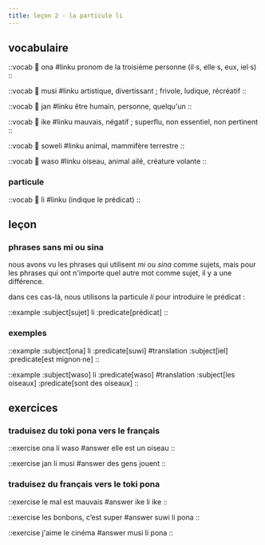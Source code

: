 ```yaml
---
title: leçon 2 - la particule li 
---
```


## vocabulaire
::vocab
󱥆 ona
#linku
pronom de la troisième personne (il·s, elle·s, eux, iel·s)
::

::vocab
󱤻 musi
#linku
artistique, divertissant ; frivole, ludique, récréatif
::

::vocab
󱤑 jan
#linku
être humain, personne, quelqu'un
::

::vocab
󱤍 ike
#linku
mauvais, négatif ; superflu, non essentiel, non pertinent
::

::vocab
󱥢 soweli
#linku
animal, mammifère terrestre
::

::vocab
󱥴 waso
#linku
oiseau, animal ailé, créature volante
::

### particule
::vocab
󱤧 li
#linku
(indique le prédicat)
::

## leçon
### phrases sans mi ou sina
nous avons vu les phrases qui utilisent *mi* ou *sina* comme sujets, mais pour les phrases qui ont n'importe quel autre mot comme sujet, il y a une différence.

dans ces cas-là, nous utilisons la particule *li* pour introduire le prédicat :

::example
:subject[sujet] li :predicate[prédicat]
::

### exemples
::example
:subject[ona] li :predicate[suwi]
#translation
:subject[iel] :predicate[est mignon·ne]
::

::example
:subject[waso] li :predicate[waso]
#translation
:subject[les oiseaux] :predicate[sont des oiseaux]
::

## exercices
### traduisez du toki pona vers le français
::exercise
ona li waso
#answer
elle est un oiseau
::

::exercise
jan li musi
#answer
des gens jouent
::

### traduisez du français vers le toki pona
::exercise
le mal est mauvais
#answer
ike li ike
::

::exercise
les bonbons, c’est super
#answer
suwi li pona
::

::exercise
j'aime le cinéma
#answer
musi li pona
::
